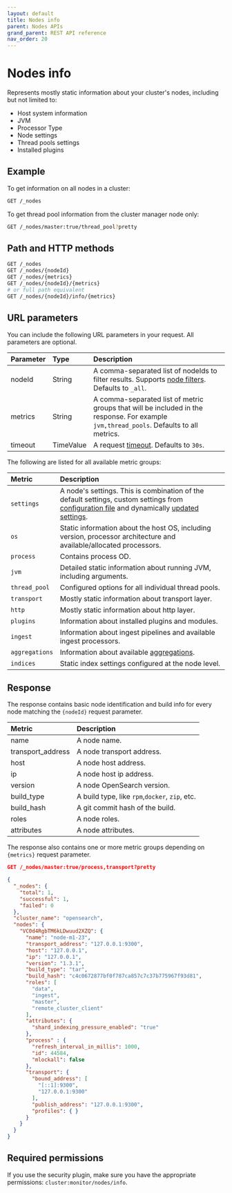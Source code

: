 ```yaml
---
layout: default
title: Nodes info
parent: Nodes APIs
grand_parent: REST API reference
nav_order: 20
---
```


# Nodes info

Represents mostly static information about your cluster's nodes, including but not limited to:

- Host system information 
- JVM 
- Processor Type 
- Node settings 
- Thread pools settings 
- Installed plugins

## Example

To get information on all nodes in a cluster:

```bash
GET /_nodes
```

To get thread pool information from the cluster manager node only:

```bash
GET /_nodes/master:true/thread_pool?pretty
```

## Path and HTTP methods

```bash
GET /_nodes
GET /_nodes/{nodeId}
GET /_nodes/{metrics}
GET /_nodes/{nodeId}/{metrics}
# or full path equivalent
GET /_nodes/{nodeId}/info/{metrics}
```

## URL parameters

You can include the following URL parameters in your request. All parameters are optional.

Parameter | Type   | Description
:--- |:-------| :---
nodeId | String | A comma-separated list of nodeIds to filter results. Supports [node filters](../index/#node-filters). Defaults to `_all`.
metrics | String | A comma-separated list of metric groups that will be included in the response. For example `jvm,thread_pools`. Defaults to all metrics.
timeout | TimeValue | A request [timeout](../index/#timeout). Defaults to `30s`.

The following are listed for all available metric groups:

Metric | Description
:--- |:----
`settings` | A node's settings. This is combination of the default settings, custom settings from [configuration file](../../../configuration/#configuration-file) and dynamically [updated settings](../../../configuration/#update-cluster-settings-using-the-api).
`os` | Static information about the host OS, including version, processor architecture and available/allocated processors.
`process` | Contains process OD.
`jvm` | Detailed static information about running JVM, including arguments.
`thread_pool` | Configured options for all individual thread pools.
`transport` | Mostly static information about transport layer.
`http` | Mostly static information about http layer.
`plugins` | Information about installed plugins and modules.
`ingest` | Information about ingest pipelines and available ingest processors.
`aggregations` | Information about available [aggregations](../../../aggregations).
`indices` | Static index settings configured at the node level.

## Response

The response contains basic node identification and build info for every node
matching the `{nodeId}` request parameter.

Metric | Description
:--- |:----
name | A node name.
transport_address | A node transport address.
host | A node host address.
ip | A node host ip address.
version | A node OpenSearch version.
build_type | A build type, like `rpm`,`docker`, `zip`, etc.
build_hash | A git commit hash of the build.
roles | A node roles.
attributes | A node attributes.

The response also contains one or more metric groups depending on `{metrics}` request parameter.

```json
GET /_nodes/master:true/process,transport?pretty

{
  "_nodes": {
    "total": 1,
    "successful": 1,
    "failed": 0
  },
  "cluster_name": "opensearch",
  "nodes": {
    "VC0d4RgbTM6kLDwuud2XZQ": {
      "name": "node-m1-23",
      "transport_address": "127.0.0.1:9300",
      "host": "127.0.0.1",
      "ip": "127.0.0.1",
      "version": "1.3.1",
      "build_type": "tar",
      "build_hash": "c4c0672877bf0f787ca857c7c37b775967f93d81",
      "roles": [
        "data",
        "ingest",
        "master",
        "remote_cluster_client"
      ],
      "attributes": {
        "shard_indexing_pressure_enabled": "true"
      },
      "process" : {
        "refresh_interval_in_millis": 1000,
        "id": 44584,
        "mlockall": false
      },
      "transport": {
        "bound_address": [
          "[::1]:9300",
          "127.0.0.1:9300"
        ],
        "publish_address": "127.0.0.1:9300",
        "profiles": { }
      }
    }
  }
}
```

## Required permissions

If you use the security plugin, make sure you have the appropriate permissions: `cluster:monitor/nodes/info`.
